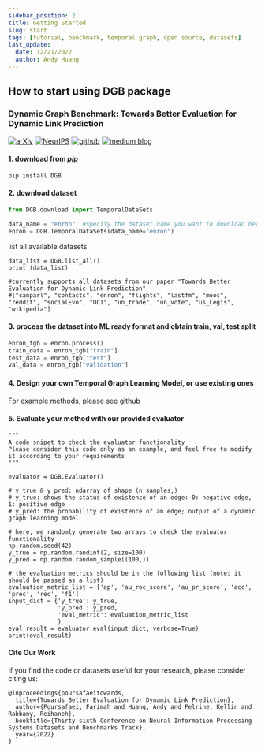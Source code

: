 ```yaml
---
sidebar_position: 2
title: Getting Started
slug: start 
tags: [tutorial, benchmark, temporal graph, open source, datasets]
last_update:
  date: 12/21/2022
  author: Andy Huang
---
```


## How to start using DGB package

### Dynamic Graph Benchmark: Towards Better Evaluation for Dynamic Link Prediction

[![arXiv](https://img.shields.io/badge/arXiv-2205.12454-b31b1b.svg)](https://arxiv.org/pdf/2207.10128.pdf)
[![NeurIPS](https://img.shields.io/badge/NeurIPS-OpenReview-red)](https://openreview.net/forum?id=1GVpwr2Tfdg)
[![github](https://img.shields.io/badge/Github-link-lightgrey)](https://github.com/fpour/dgb)
[![medium blog](https://img.shields.io/badge/Medium-Blog-brightgreen)](https://medium.com/@shenyanghuang1996/towards-better-link-prediction-in-dynamic-graphs-cdb8bb1e24e9)

#### 1. download from [*pip*](https://pypi.org/project/dgb/)
```
pip install DGB
```

#### 2. download dataset
```python
from DGB.download import TemporalDataSets

data_name = "enron"  #specify the dataset name you want to download here
enron = DGB.TemporalDataSets(data_name="enron")
```

list all available datasets
```
data_list = DGB.list_all()
print (data_list) 

#currently supports all datasets from our paper "Towards Better Evaluation for Dynamic Link Prediction"
#["canparl", "contacts", "enron", "flights", "lastfm", "mooc", "reddit", "socialEvo", "UCI", "un_trade", "un_vote", "us_Legis", "wikipedia"]
```


#### 3. process the dataset into ML ready format and obtain train, val, test split
```python
enron_tgb = enron.process()
train_data = enron_tgb["train"]   
test_data = enron_tgb["test"]
val_data = enron_tgb["validation"]
```

#### 4. Design your own Temporal Graph Learning Model, or use existing ones

For example methods, please see [github](https://github.com/fpour/DGB)

#### 5. Evaluate your method with our provided evaluator

```
"""
A code snipet to check the evaluator functionality
Please consider this code only as an example, and feel free to modify it according to your requirements
"""

evaluator = DGB.Evaluator()

# y_true & y_pred: ndarray of shape (n_samples,)
# y_true: shows the status of existence of an edge: 0: negative edge, 1: positive edge
# y_pred: the probability of existence of an edge; output of a dynamic graph learning model

# here, we randomly generate two arrays to check the evaluator functionality
np.random.seed(42)
y_true = np.random.randint(2, size=100)
y_pred = np.random.random_sample((100,))

# the evaluation metrics should be in the following list (note: it should be passed as a list)
evaluation_metric_list = ['ap', 'au_roc_score', 'au_pr_score', 'acc', 'prec', 'rec', 'f1']
input_dict = {'y_true': y_true,
              'y_pred': y_pred,
              'eval_metric': evaluation_metric_list
              }
eval_result = evaluator.eval(input_dict, verbose=True)
print(eval_result)
```

#### Cite Our Work 

If you find the code or datasets useful for your research, please consider citing us:
```text
@inproceedings{poursafaeitowards,
  title={Towards Better Evaluation for Dynamic Link Prediction},
  author={Poursafaei, Farimah and Huang, Andy and Pelrine, Kellin and Rabbany, Reihaneh},
  booktitle={Thirty-sixth Conference on Neural Information Processing Systems Datasets and Benchmarks Track},
  year={2022}
}
```



